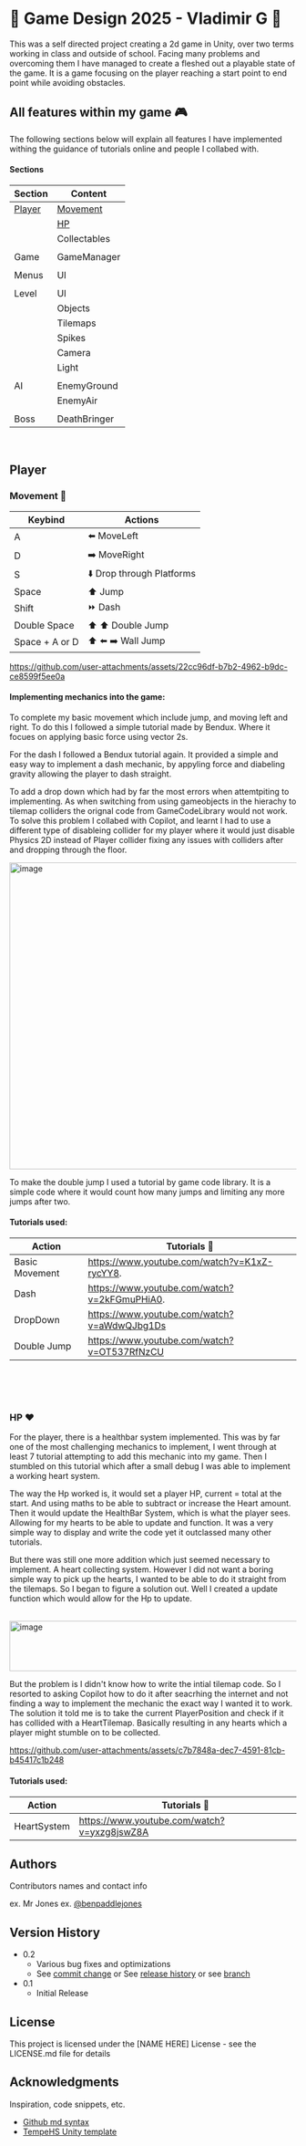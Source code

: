 # :space_invader: Game Design 2025 - Vladimir G :space_invader:

This was a self directed project creating a 2d game in Unity, over two terms working in class and outside of school. Facing many problems and overcoming them I have managed to create a fleshed out a playable state of the game. It is a game focusing on the player reaching a start point to end point while avoiding obstacles.

## All features within my game    :video_game:

The following sections below will explain all features I have implemented withing the guidance of tutorials online and people I collabed with.

#### Sections
| Section | Content |
| ------- | ------- |
| [Player](#player) | [Movement](#movement) |
||[HP](#hp)|
||Collectables|
|||
|Game|GameManager|
|||
|Menus|UI|
|||
|Level|UI|
||Objects|
||Tilemaps|
||Spikes|
||Camera|
||Light|
|||
|AI|EnemyGround|
||EnemyAir|
|||
|Boss|DeathBringer|

<br>

<a id="player"></a>
## Player

<a id="player-movement"></a>
### Movement    :runner:

| Keybind | Actions |
| ------- | ------- |
| A       | :arrow_left: MoveLeft  |
| D  |  :arrow_right: MoveRight|
| S | :arrow_down: Drop through Platforms |
| Space | :arrow_up: Jump |
| Shift | :fast_forward: Dash  |
| Double Space | :arrow_up: :arrow_up: Double Jump |
| Space + A or D|:arrow_up: :arrow_left: :arrow_right: Wall Jump|

https://github.com/user-attachments/assets/22cc96df-b7b2-4962-b9dc-ce8599f5ee0a


#### Implementing mechanics into the game:

To complete my basic movement which include jump, and moving left and right. To do this I followed a simple tutorial made by Bendux. Where it focues on applying basic force using vector 2s. 

For the dash I followed a Bendux tutorial again. It provided a simple and easy way to implement a dash mechanic, by appyling force and diabeling gravity allowing the player to dash straight. 

To add a drop down which had by far the most errors when attemtpiting to implementing. As when switching from using gameobjects in the hierachy to tilemap colliders the orignal code from GameCodeLibrary would not work. To solve this problem I collabed with Copilot, and learnt I had to use a different type of disableing collider for my player where it would just disable Physics 2D instead of Player collider fixing any issues with colliders after and dropping through the floor.

<img width="699" height="538" alt="image" src="https://github.com/user-attachments/assets/af4b8f01-a47a-459f-97f5-de0125abf851" /> </br>

To make the double jump I used a tutorial by game code library. It is a simple code where it would count how many jumps and limiting any more jumps after two. 

#### Tutorials used:

| Action | Tutorials :pencil: |
| ------- | ------- |
| Basic Movement | https://www.youtube.com/watch?v=K1xZ-rycYY8. |
| Dash | https://www.youtube.com/watch?v=2kFGmuPHiA0. |
| DropDown | https://www.youtube.com/watch?v=aWdwQJbg1Ds |
| Double Jump | https://www.youtube.com/watch?v=OT537RfNzCU |

</br>
</br>
</br>

### HP :heart:

For the player, there is a healthbar system implemented. This was by far one of the most challenging mechanics to implement, I went through at least 7 tutorial attempting to add this mechanic into my game. Then I stumbled on this tutorial which after a small debug I was able to implement a working heart system. 

The way the Hp worked is, it would set a player HP, current = total at the start. And using maths to be able to subtract or increase the Heart amount. Then it would update the HealthBar System, which is what the player sees. Allowing for my hearts to be able to update and function. It was a very simple way to display and write the code yet it outclassed many other tutorials.


But there was still one more addition which just seemed necessary to implement. A heart collecting system. However I did not want a boring simple way to pick up the hearts, I wanted to be able to do it straight from the tilemaps. So I began to figure a solution out. Well I created a update function which would allow for the Hp to update.

</br>

<img width="580" height="88" alt="image" src="https://github.com/user-attachments/assets/fb400f41-6a8c-42b8-a291-e4da033942bc" />

</br>

But the problem is I didn't know how to write the intial tilemap code. So I resorted to asking Copilot how to do it after seacrhing the internet and not finding a way to implement the mechanic the exact way I wanted it to work. The solution it told me is to take the current PlayerPosition and check if it has collided with a HeartTilemap. Basically resulting in any hearts which a player might stumble on to be collected.

https://github.com/user-attachments/assets/c7b7848a-dec7-4591-81cb-b45417c1b248


#### Tutorials used:

| Action | Tutorials :pencil: |
| ------- | ------- |
| HeartSystem | https://www.youtube.com/watch?v=yxzg8jswZ8A |

## Authors

Contributors names and contact info

ex. Mr Jones
ex. [@benpaddlejones](https://github.com/benpaddlejones)

## Version History

* 0.2
    * Various bug fixes and optimizations
    * See [commit change]() or See [release history]() or see [branch]()
* 0.1
    * Initial Release

## License

This project is licensed under the [NAME HERE] License - see the LICENSE.md file for details

## Acknowledgments

Inspiration, code snippets, etc.
* [Github md syntax](https://docs.github.com/en/get-started/writing-on-github/getting-started-with-writing-and-formatting-on-github/basic-writing-and-formatting-syntax)
* [TempeHS Unity template](https://github.com/TempeHS/TempeHS_Unity_DevContainer)
